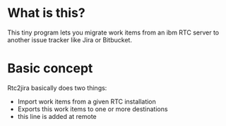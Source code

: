 # What is this?

This tiny program lets you migrate work items from an ibm RTC server to another issue tracker like Jira or Bitbucket.

# Basic concept
Rtc2jira basically does two things:
- Import work items from a given RTC installation
- Exports this work items to one or more destinations
- this line is added at remote
